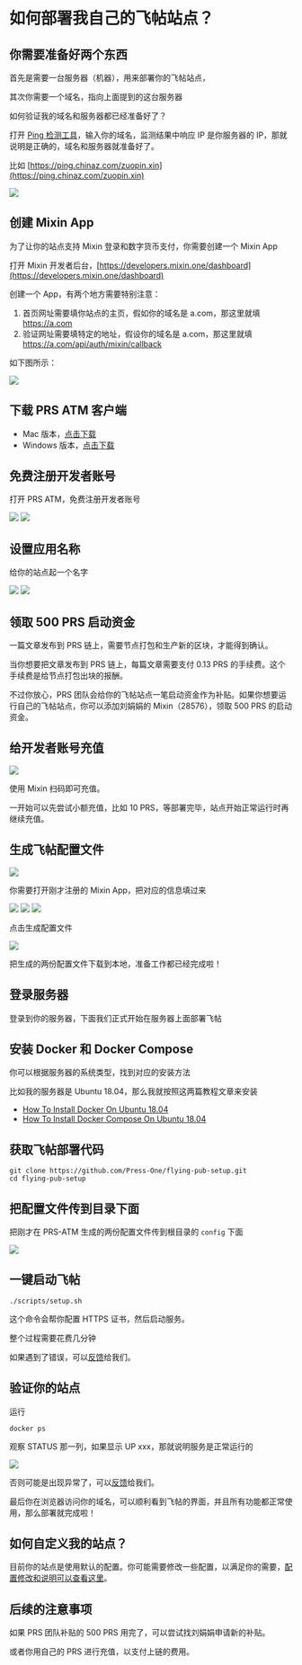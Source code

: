 # 如何部署我自己的飞帖站点？

## 你需要准备好两个东西

首先是需要一台服务器（机器），用来部署你的飞帖站点，

其次你需要一个域名，指向上面提到的这台服务器

如何验证我的域名和服务器都已经准备好了？

打开 [Ping 检测工具](https://ping.chinaz.com/)，输入你的域名，监测结果中响应 IP 是你服务器的 IP，那就说明是正确的，域名和服务器就准备好了。

比如 [https://ping.chinaz.com/zuopin.xin](https://ping.chinaz.com/zuopin.xin)

![](./images/ping.png)

## 创建 Mixin App

为了让你的站点支持 Mixin 登录和数字货币支付，你需要创建一个 Mixin App

打开 Mixin 开发者后台，[https://developers.mixin.one/dashboard](https://developers.mixin.one/dashboard)

创建一个 App，有两个地方需要特别注意：

1. 首页网址需要填你站点的主页，假如你的域名是 a.com，那这里就填 https://a.com
2. 验证网址需要填特定的地址，假设你的域名是 a.com，那这里就填 https://a.com/api/auth/mixin/callback

如下图所示：

![](./images/mixin-callback.png)

## 下载 PRS ATM 客户端

- Mac 版本，[点击下载](https://static-assets.xue.cn/prs-atm/PRS-ATM-1.0.14.dmg)
- Windows 版本，[点击下载](https://static-assets.xue.cn/prs-atm/PRS-ATM-1.0.14.exe)

## 免费注册开发者账号

打开 PRS ATM，免费注册开发者账号

![](./images/login-entry.png)
![](./images/signup-developer.png)

## 设置应用名称

给你的站点起一个名字

![](./images/desc-1.png)
![](./images/desc-2.png)

## 领取 500 PRS 启动资金

一篇文章发布到 PRS 链上，需要节点打包和生产新的区块，才能得到确认。

当你想要把文章发布到 PRS 链上，每篇文章需要支付 0.13 PRS 的手续费。这个手续费是给节点打包出块的报酬。

不过你放心，PRS 团队会给你的飞帖站点一笔启动资金作为补贴。如果你想要运行自己的飞帖站点，你可以添加刘娟娟的 Mixin（28576），领取 500 PRS 的启动资金。

## 给开发者账号充值

![](./images/recharge.png)

使用 Mixin 扫码即可充值。

一开始可以先尝试小额充值，比如 10 PRS，等部署完毕，站点开始正常运行时再继续充值。

## 生成飞帖配置文件

![](./images/config-generator-entry.png)

你需要打开刚才注册的 Mixin App，把对应的信息填过来

![](./images/mixin-id.png)
![](./images/mixin-secret.png)
![](./images/mixin-session.png)

点击生成配置文件

![](./images/download-config.png)

把生成的两份配置文件下载到本地，准备工作都已经完成啦！

## 登录服务器

登录到你的服务器，下面我们正式开始在服务器上面部署飞帖

## 安装 Docker 和 Docker Compose

你可以根据服务器的系统类型，找到对应的安装方法

比如我的服务器是 Ubuntu 18.04，那么我就按照这两篇教程文章来安装

- [How To Install Docker On Ubuntu 18.04](https://phoenixnap.com/kb/how-to-install-docker-on-ubuntu-18-04)
- [How To Install Docker Compose On Ubuntu 18.04](https://phoenixnap.com/kb/install-docker-compose-ubuntu)

## 获取飞帖部署代码

```
git clone https://github.com/Press-One/flying-pub-setup.git
cd flying-pub-setup
```

## 把配置文件传到目录下面

把刚才在 PRS-ATM 生成的两份配置文件传到根目录的 `config` 下面

![](./images/config-folder.png)

## 一键启动飞帖

```
./scripts/setup.sh
```

这个命令会帮你配置 HTTPS 证书，然后启动服务。

整个过程需要花费几分钟

如果遇到了错误，可以[反馈](/flying-pub/遇到问题了可以找谁咨询？)给我们。

## 验证你的站点

运行

```
docker ps
```

观察 STATUS 那一列，如果显示 UP xxx，那就说明服务是正常运行的

![](./images/docker-status.png)

否则可能是出现异常了，可以[反馈](/flying-pub/遇到问题了可以找谁咨询？)给我们。

最后你在浏览器访问你的域名，可以顺利看到飞帖的界面，并且所有功能都正常使用，那么部署就完成啦！

## 如何自定义我的站点？

目前你的站点是使用默认的配置。你可能需要修改一些配置，以满足你的需要，[配置修改和说明可以查看这里](/flying-pub/如何修改站点的配置？)。

## 后续的注意事项

如果 PRS 团队补贴的 500 PRS 用完了，可以尝试找刘娟娟申请新的补贴。

或者你用自己的 PRS 进行充值，以支付上链的费用。
